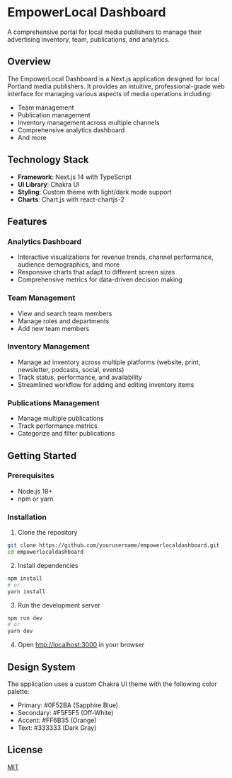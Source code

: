 # EmpowerLocal Dashboard

A comprehensive portal for local media publishers to manage their advertising inventory, team, publications, and analytics.

## Overview

The EmpowerLocal Dashboard is a Next.js application designed for local Portland media publishers. It provides an intuitive, professional-grade web interface for managing various aspects of media operations including:

- Team management
- Publication management
- Inventory management across multiple channels
- Comprehensive analytics dashboard
- And more

## Technology Stack

- **Framework**: Next.js 14 with TypeScript
- **UI Library**: Chakra UI
- **Styling**: Custom theme with light/dark mode support
- **Charts**: Chart.js with react-chartjs-2

## Features

### Analytics Dashboard
- Interactive visualizations for revenue trends, channel performance, audience demographics, and more
- Responsive charts that adapt to different screen sizes
- Comprehensive metrics for data-driven decision making

### Team Management
- View and search team members
- Manage roles and departments
- Add new team members

### Inventory Management
- Manage ad inventory across multiple platforms (website, print, newsletter, podcasts, social, events)
- Track status, performance, and availability
- Streamlined workflow for adding and editing inventory items

### Publications Management
- Manage multiple publications
- Track performance metrics
- Categorize and filter publications

## Getting Started

### Prerequisites
- Node.js 18+ 
- npm or yarn

### Installation

1. Clone the repository
```bash
git clone https://github.com/yourusername/empowerlocaldashboard.git
cd empowerlocaldashboard
```

2. Install dependencies
```bash
npm install
# or
yarn install
```

3. Run the development server
```bash
npm run dev
# or
yarn dev
```

4. Open [http://localhost:3000](http://localhost:3000) in your browser

## Design System

The application uses a custom Chakra UI theme with the following color palette:
- Primary: #0F52BA (Sapphire Blue)
- Secondary: #F5F5F5 (Off-White)
- Accent: #FF6B35 (Orange)
- Text: #333333 (Dark Gray)

## License

[MIT](LICENSE)
